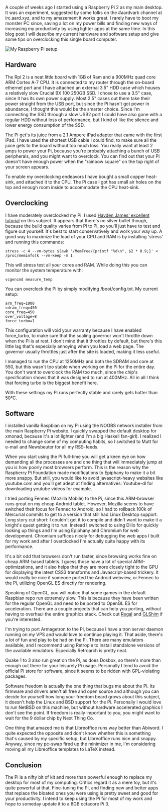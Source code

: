 <!--
title: Raspberry Pi 2 as my main desktop
categories: random_geekery
--> 
A couple of weeks ago I started using a Raspberry Pi 2 as my main desktop. It
was an experiment, suggested by some folks on the #aardvark channel at
irc.aard.xyz, and to my amazement it works great. I rarely have to boot my
monster PC since, saving a lot on my power bills and finding new ways of
increasing  my productivity by using lighter apps at the same time.  In this
blog post I will describe my current hardware and software setup and give some
tips on overclocking this single board computer.

![My Raspberry Pi setup]({base_url}assets/pi.jpg)

Hardware
--------
The Rpi 2 is a neat little board with 1GB of Ram and a 900MHz quad core ARM
Cortex A-7 CPU. It is connected to my router through the on-board ethernet port
and I have attached an external 3.5" HDD case which houses a relatively slow
Crucial BX 100 250GB SSD. I chose to use a 3.5" case, since it has its own power
supply.  Most 2.5" cases out there take their power straight from the USB port,
but since the Pi hasn't got power in abundance, I thought this would be the
smarter choice. Since I'm connecting the SSD through a slow USB2 port I could
have also gone with a regular HDD without loss of performance, but I kind of
like the silence and lower energy consumption of the SSD.

The Pi get's its juice from a 2.1 Ampere iPad adapter that came with the first
iPad. I have used the shortest USB cable I could find, to make sure all the
juice gets to the board without too much loss. You really want at least 2 amps
to power your Pi, because you're probably attaching a bunch of USB peripherals,
and you might want to overclock. You can find out that your Pi doesn't have
enough power when the "rainbow square" on the top right of your screen appears.

To enable my overclocking endeavors I have bought a small copper heat-sink, and
attached it to the CPU. The Pi case I got has small air holes on the top and
enough room inside to accommodate the CPU heat-sink.

Overclocking
------------ 
I have moderately overclocked my Pi. I used [Hayden James' excellent
tutorial](http://haydenjames.io/raspberry-pi-2-overclock/) on this subject. It
appears that there's no silver bullet though, because the build quality varies
from Pi to Pi, so you'll just have to test and figure out yourself. It's best to
start conservatively and work your way up. A good way to maximize the load of
your CPU and RAM is by installing 'stress' and running this commands:

~~~~~~~
stress -c 4 --vm-bytes $(awk '/MemFree/{printf "%d\n", $2 * 0.9;}' <
/proc/meminfo)k --vm-keep -m 1
~~~~~~~

This will stress test all your cores and RAM. While doing this you can monitor
the system temperature with:

~~~~~~~
vcgencmd measure_temp
~~~~~~~

You can overclock the Pi by simply modifying /boot/config.txt. My current setup:

~~~~~~~
arm_freq=1000
sdram_freq=450
core_freq=450
over_voltage=8
force_turbo=1
~~~~~~~

This configuration will void your warranty because I have enabled force_turbo,
to make sure that the scaling governor won't throttle down when the Pi is at
rest.  I don't mind that it throttles by default, but there's this little lag
that's especially annoying when you load a web page. The governor usually
throttles just after the site is loaded, making it less useful.

I managed to run the CPU at 1250MHz and both the SDRAM and core at 550, but this
wasn't too stable when working on the Pi for the entire day. You don't want to
overclock the RAM too much, since the chip's specification shows that it was
designed to run at 400MHz. All in all I think that forcing turbo is the biggest
benefit here. 

With these settings my Pi runs perfectly stable and rarely gets hotter than
50&deg;C.

Software
--------
I installed vanilla Raspbian on my Pi using the NOOBS network installer from the
main Raspberry Pi website. I quickly swapped the default desktop for xmonad,
because it's a lot lighter (and I'm a big Haskell fan-girl). I realized I needed
to change some of my computing habits, so I switched to Mutt for e-mail and
Newsbeuter for all my RSS-feeds.

When you start using the Pi full-time you will get a keen eye on how demanding
all the processes are and one thing that will immediately jump at you is how
poorly most browsers perform. This is the reason why the Raspberry Pi Foundation
made modifications to Epiphany to make it a bit more snappy. But still, you
would like to avoid javascript-heavy websites like youtube.com and you'll get
adept at finding alternatives: Youtube-dl for downloading youtube videos for
example.

I tried porting Fennec (Mozilla Mobile) to the Pi, since this ARM-browser runs
great on my cheap Android tablet. However, Mozilla seems to have switched their
focus for Fennec to Android, so I had to rollback 100k of Mercurial commits to
get to a version that still had Linux Desktop support. Long story cut short: I
couldn't get it to compile and didn't want to make it a knight's quest getting
it to run. Instead I switched to using Dillo for quickly looking up things and
I'm using Epiphany and Chromium for web development. Chromium suffices nicely
for debugging the web apps I built for my work and after I overclocked I'm
actually quite happy with its performance.

It's a bit odd that browsers don't run faster, since browsing works fine on
cheap ARM-based tablets. I guess those have a lot of special ARM-optimizations,
and it also helps that they are more closely tight to the GPU for displaying the
latest CSS3 transforms and Javascript-based trickery. It would really be nice if
someone ported the Android webview, or Fennec to the Pi, utilizing OpenGL ES
directly for rendering.

Speaking of OpenGL, you will notice that some games in the default Raspbian repo
run extremely slow. This is because they have been written for the regular
OpenGL and need to be ported to OpenGL ES for acceleration. There are a couple
projects that can help you porting, without having to overhaul the entire
graphics stack.  Check out [Regal](https://github.com/p3/regal) and
[GLShim](https://github.com/lunixbochs/glshim) if you're interested.

I'm trying to port Armagetron to the Pi, because I have a tron server daemon
running on my VPS and would love to continue playing it. That aside, there's a
lot of fun and play to be had on the Pi. There are many emulators available, and
I recommend using Retropie to install standalone versions of the available
emulators. Especially Retroarch is pretty neat.

Quake 1 to 3 also run great on the Pi, as does Dosbox, so there's more than
enough out there for your leisurely Pi usage. Personally I tend to avoid the
official Pi store for software, since it seems to be ridden with GPL-violating
packages.

Software freedom is actually the one thing that bugs me about the Pi. Its
firmware and drivers aren't all free and open source and although you can decide
for yourself how long your freedom beard grows about this subject, it doesn't help
the Linux and BSD support for the Pi. Personally I would love to run NetBSD
on this machine, but without hardware accelerated graphics I don't see the
point. If freedom is really important to you, you might want to wait for the 9
dollar chip by Next Thing Co.

One thing that amazed me is that Libreoffice runs way better than Abiword. I
quite expected the opposite and don't know whether this is something that's caused by
my specific setup, but Libreoffice runs nice and snappy. Anyway, since my pc-swap
fired up the minimizer in me, I'm considering moving all my Libreoffice
templates to LaTeX instead.

Conclusion
----------
The Pi is a nifty bit of kit and more than powerful enough to replace my desktop
for most of my computing. Critics regard it as a mere toy, but it's quite
powerful at that. Fine-tuning the Pi, and finding new and better apps that
replace the bloated ones you were using is pretty sweet and good for your
productivity. I intend to keep using the Pi for most of my work and hope to someday
update it to a 8GB octacore Pi 3.
